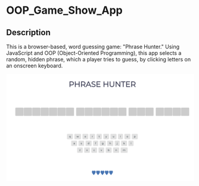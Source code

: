 # OOP_Game_Show_App

## Description

This is a browser-based, word guessing game: "Phrase Hunter." Using JavaScript and OOP (Object-Oriented Programming), this app selects a random, hidden phrase, which a player tries to guess, by clicking letters on an onscreen keyboard.

![Screenshot of the game](/images/game_show_pic.png)
